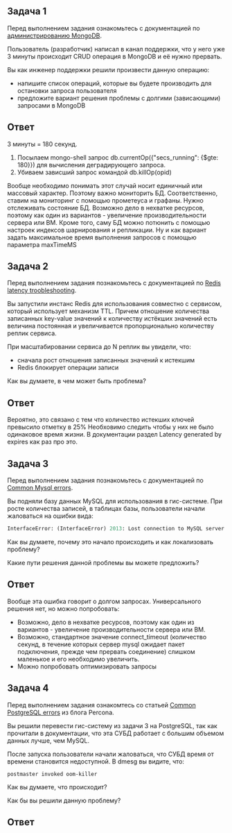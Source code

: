 ## Задача 1

Перед выполнением задания ознакомьтесь с документацией по [администрированию MongoDB](https://docs.mongodb.com/manual/administration/).

Пользователь (разработчик) написал в канал поддержки, что у него уже 3 минуты происходит CRUD операция в MongoDB и её 
нужно прервать. 

Вы как инженер поддержки решили произвести данную операцию:
- напишите список операций, которые вы будете производить для остановки запроса пользователя
- предложите вариант решения проблемы с долгими (зависающими) запросами в MongoDB

## Ответ  
3 минуты = 180 секунд.  
1. Посылаем mongo-shell запрос db.currentOp({"secs_running": {$gte: 180}}) для вычисления деградирующего запроса.  
2. Убиваем зависший запрос командой db.killOp(opid)

Вообще необходимо понимать этот случай носит единичный или массовый характер. Поэтому важно мониторить БД. Соответственно, ставим на мониторинг с помощью прометеуса и графаны. Нужно отслеживать состояние БД. Возможно дело в нехватке ресурсов, поэтому как один из вариантов - увеличение производительности сервера или ВМ. Кроме того, саму БД можно потюнить с помощью настроек индексов шарнирования и репликации. Ну и как вариант задать максимальное время выполнения запросов с помощью параметра maxTimeMS

## Задача 2

Перед выполнением задания познакомьтесь с документацией по [Redis latency troobleshooting](https://redis.io/topics/latency).

Вы запустили инстанс Redis для использования совместно с сервисом, который использует механизм TTL. 
Причем отношение количества записанных key-value значений к количеству истёкших значений есть величина постоянная и
увеличивается пропорционально количеству реплик сервиса. 

При масштабировании сервиса до N реплик вы увидели, что:
- сначала рост отношения записанных значений к истекшим
- Redis блокирует операции записи

Как вы думаете, в чем может быть проблема?

## Ответ  
Вероятно, это связано с тем что количество истекших ключей превысило отметку в 25% Необховимо следить чтобы у них не было одинаковое время жизни. В документации раздел Latency generated by expires как раз про это.

## Задача 3

Перед выполнением задания познакомьтесь с документацией по [Common Mysql errors](https://dev.mysql.com/doc/refman/8.0/en/common-errors.html).

Вы подняли базу данных MySQL для использования в гис-системе. При росте количества записей, в таблицах базы,
пользователи начали жаловаться на ошибки вида:
```python
InterfaceError: (InterfaceError) 2013: Lost connection to MySQL server during query u'SELECT..... '
```

Как вы думаете, почему это начало происходить и как локализовать проблему?

Какие пути решения данной проблемы вы можете предложить?

## Ответ  
Вообще эта ошибка говорит о долгом запросах. Универсального решения нет, но можно попробовать:  
- Возможно, дело в нехватке ресурсов, поэтому как один из вариантов - увеличение производительности сервера или ВМ.  
- Возможно, стандартное значение connect_timeout (количество секунд, в течение которых сервер mysql ожидает пакет подключения, прежде чем прервать соединение) слишком маленькое и его необходимо увеличить.  
- Можно попробовать оптимизировать запросы  

## Задача 4

Перед выполнением задания ознакомтесь со статьей [Common PostgreSQL errors](https://www.percona.com/blog/2020/06/05/10-common-postgresql-errors/) из блога Percona.

Вы решили перевести гис-систему из задачи 3 на PostgreSQL, так как прочитали в документации, что эта СУБД работает с 
большим объемом данных лучше, чем MySQL.

После запуска пользователи начали жаловаться, что СУБД время от времени становится недоступной. В dmesg вы видите, что:

`postmaster invoked oom-killer`

Как вы думаете, что происходит?

Как бы вы решили данную проблему?

## Ответ  

